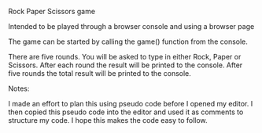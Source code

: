 Rock Paper Scissors game

Intended to be played through a browser console and using a browser page

The game can be started by calling the game() function from the console.

There are five rounds. You will be asked to type in either Rock, Paper or Scissors.
After each round the result will be printed to the console.
After five rounds the total result will be printed to the console.

Notes:

I made an effort to plan this using pseudo code before I opened my editor.  I 
    then copied this pseudo code into the editor and used it as comments
    to structure my code.
I hope this makes the code easy to follow.
